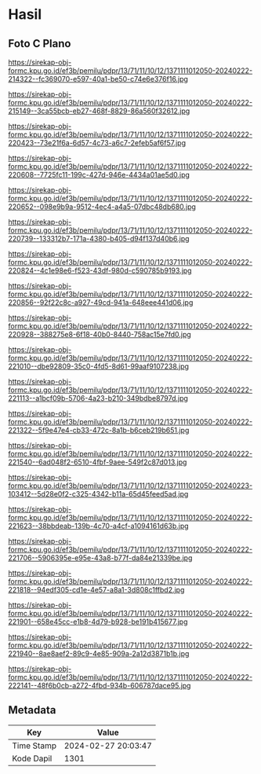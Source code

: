 # Hasil

## Foto C Plano

https://sirekap-obj-formc.kpu.go.id/ef3b/pemilu/pdpr/13/71/11/10/12/1371111012050-20240222-214322--fc369070-e597-40a1-be50-c74e6e376f16.jpg

https://sirekap-obj-formc.kpu.go.id/ef3b/pemilu/pdpr/13/71/11/10/12/1371111012050-20240222-215149--3ca55bcb-eb27-468f-8829-86a560f32612.jpg

https://sirekap-obj-formc.kpu.go.id/ef3b/pemilu/pdpr/13/71/11/10/12/1371111012050-20240222-220423--73e21f6a-6d57-4c73-a6c7-2efeb5af6f57.jpg

https://sirekap-obj-formc.kpu.go.id/ef3b/pemilu/pdpr/13/71/11/10/12/1371111012050-20240222-220608--7725fc11-199c-427d-946e-4434a01ae5d0.jpg

https://sirekap-obj-formc.kpu.go.id/ef3b/pemilu/pdpr/13/71/11/10/12/1371111012050-20240222-220652--098e9b9a-9512-4ec4-a4a5-07dbc48db680.jpg

https://sirekap-obj-formc.kpu.go.id/ef3b/pemilu/pdpr/13/71/11/10/12/1371111012050-20240222-220739--133312b7-171a-4380-b405-d94f137d40b6.jpg

https://sirekap-obj-formc.kpu.go.id/ef3b/pemilu/pdpr/13/71/11/10/12/1371111012050-20240222-220824--4c1e98e6-f523-43df-980d-c590785b9193.jpg

https://sirekap-obj-formc.kpu.go.id/ef3b/pemilu/pdpr/13/71/11/10/12/1371111012050-20240222-220856--92f22c8c-a927-49cd-941a-648eee441d06.jpg

https://sirekap-obj-formc.kpu.go.id/ef3b/pemilu/pdpr/13/71/11/10/12/1371111012050-20240222-220928--388275e8-6f18-40b0-8440-758ac15e7fd0.jpg

https://sirekap-obj-formc.kpu.go.id/ef3b/pemilu/pdpr/13/71/11/10/12/1371111012050-20240222-221010--dbe92809-35c0-4fd5-8d61-99aaf9107238.jpg

https://sirekap-obj-formc.kpu.go.id/ef3b/pemilu/pdpr/13/71/11/10/12/1371111012050-20240222-221113--a1bcf09b-5706-4a23-b210-349bdbe8797d.jpg

https://sirekap-obj-formc.kpu.go.id/ef3b/pemilu/pdpr/13/71/11/10/12/1371111012050-20240222-221322--5f9e47e4-cb33-472c-8a1b-b6ceb219b651.jpg

https://sirekap-obj-formc.kpu.go.id/ef3b/pemilu/pdpr/13/71/11/10/12/1371111012050-20240222-221540--6ad048f2-6510-4fbf-9aee-549f2c87d013.jpg

https://sirekap-obj-formc.kpu.go.id/ef3b/pemilu/pdpr/13/71/11/10/12/1371111012050-20240223-103412--5d28e0f2-c325-4342-b11a-65d45feed5ad.jpg

https://sirekap-obj-formc.kpu.go.id/ef3b/pemilu/pdpr/13/71/11/10/12/1371111012050-20240222-221623--38bbdeab-139b-4c70-a4cf-a1094161d63b.jpg

https://sirekap-obj-formc.kpu.go.id/ef3b/pemilu/pdpr/13/71/11/10/12/1371111012050-20240222-221706--5906395e-e95e-43a8-b77f-da84e21339be.jpg

https://sirekap-obj-formc.kpu.go.id/ef3b/pemilu/pdpr/13/71/11/10/12/1371111012050-20240222-221818--94edf305-cd1e-4e57-a8a1-3d808c1ffbd2.jpg

https://sirekap-obj-formc.kpu.go.id/ef3b/pemilu/pdpr/13/71/11/10/12/1371111012050-20240222-221901--658e45cc-e1b8-4d79-b928-be191b415677.jpg

https://sirekap-obj-formc.kpu.go.id/ef3b/pemilu/pdpr/13/71/11/10/12/1371111012050-20240222-221940--8ae8aef2-89c9-4e85-909a-2a12d3871b1b.jpg

https://sirekap-obj-formc.kpu.go.id/ef3b/pemilu/pdpr/13/71/11/10/12/1371111012050-20240222-222141--48f6b0cb-a272-4fbd-934b-606787dace95.jpg


## Metadata

| Key        | Value               |
| ---------- | ------------------- |
| Time Stamp | 2024-02-27 20:03:47 |
| Kode Dapil | 1301                |



